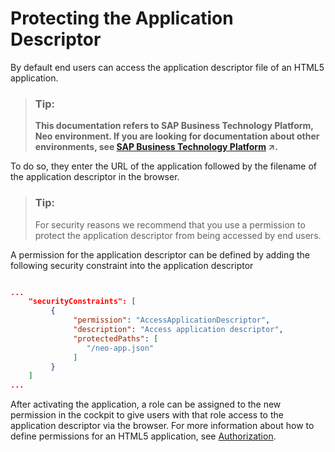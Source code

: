 <!-- loio0f6b43e57ee04e67aef43f4f2cd9f08c -->

# Protecting the Application Descriptor

By default end users can access the application descriptor file of an HTML5 application.

> ### Tip:  
> **This documentation refers to SAP Business Technology Platform, Neo environment. If you are looking for documentation about other environments, see [SAP Business Technology Platform](https://help.sap.com/viewer/65de2977205c403bbc107264b8eccf4b/Cloud/en-US/6a2c1ab5a31b4ed9a2ce17a5329e1dd8.html "SAP Business Technology Platform (SAP BTP) is an integrated offering comprised of four technology portfolios: database and data management, application development and integration, analytics, and intelligent technologies. The platform offers users the ability to turn data into business value, compose end-to-end business processes, and build and extend SAP applications quickly.") :arrow_upper_right:.**

To do so, they enter the URL of the application followed by the filename of the application descriptor in the browser.

> ### Tip:  
> For security reasons we recommend that you use a permission to protect the application descriptor from being accessed by end users.

A permission for the application descriptor can be defined by adding the following security constraint into the application descriptor

```json

...
	"securityConstraints": [
	     {
	          "permission": "AccessApplicationDescriptor",
	          "description": "Access application descriptor",
	          "protectedPaths": [
	             "/neo-app.json"
	          ]
	     }
	]
...

```

After activating the application, a role can be assigned to the new permission in the cockpit to give users with that role access to the application descriptor via the browser. For more information about how to define permissions for an HTML5 application, see [Authorization](authorization-a139548.md).

